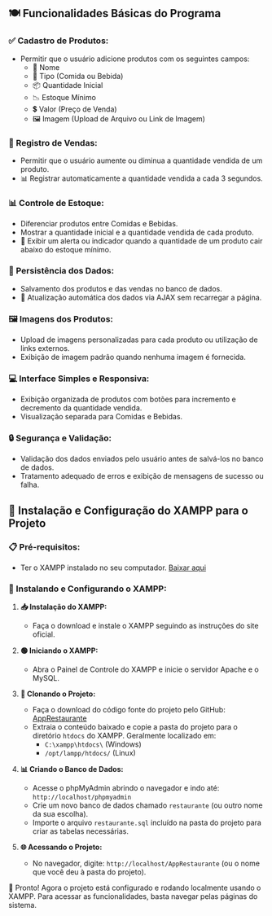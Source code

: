 ## 🍽️ Funcionalidades Básicas do Programa

### ✅ Cadastro de Produtos:
- Permitir que o usuário adicione produtos com os seguintes campos:
  - 📌 Nome
  - 📂 Tipo (Comida ou Bebida)
  - 📦 Quantidade Inicial
  - 📉 Estoque Mínimo
  - 💲 Valor (Preço de Venda)
  - 🖼️ Imagem (Upload de Arquivo ou Link de Imagem)

### 💸 Registro de Vendas:
- Permitir que o usuário aumente ou diminua a quantidade vendida de um produto.
- 📊 Registrar automaticamente a quantidade vendida a cada 3 segundos.

### 📊 Controle de Estoque:
- Diferenciar produtos entre Comidas e Bebidas.
- Mostrar a quantidade inicial e a quantidade vendida de cada produto.
- 🚨 Exibir um alerta ou indicador quando a quantidade de um produto cair abaixo do estoque mínimo.

### 💾 Persistência dos Dados:
- Salvamento dos produtos e das vendas no banco de dados.
- 🔄 Atualização automática dos dados via AJAX sem recarregar a página.

### 🖼️ Imagens dos Produtos:
- Upload de imagens personalizadas para cada produto ou utilização de links externos.
- Exibição de imagem padrão quando nenhuma imagem é fornecida.

### 💻 Interface Simples e Responsiva:
- Exibição organizada de produtos com botões para incremento e decremento da quantidade vendida.
- Visualização separada para Comidas e Bebidas.

### 🔒 Segurança e Validação:
- Validação dos dados enviados pelo usuário antes de salvá-los no banco de dados.
- Tratamento adequado de erros e exibição de mensagens de sucesso ou falha.

## 🚀 Instalação e Configuração do XAMPP para o Projeto

### 📋 Pré-requisitos:
- Ter o XAMPP instalado no seu computador. [Baixar aqui](https://www.apachefriends.org/pt_br/index.html)

### 📝 Instalando e Configurando o XAMPP:
1. **📥 Instalação do XAMPP:**
   - Faça o download e instale o XAMPP seguindo as instruções do site oficial.

2. **🟢 Iniciando o XAMPP:**
   - Abra o Painel de Controle do XAMPP e inicie o servidor Apache e o MySQL.

3. **📂 Clonando o Projeto:**
   - Faça o download do código fonte do projeto pelo GitHub: [AppRestaurante](https://github.com/Thiago-Pininga/AppRestaurante)
   - Extraia o conteúdo baixado e copie a pasta do projeto para o diretório `htdocs` do XAMPP. Geralmente localizado em:  
     - `C:\xampp\htdocs\` (Windows)  
     - `/opt/lampp/htdocs/` (Linux)

4. **📊 Criando o Banco de Dados:**
   - Acesse o phpMyAdmin abrindo o navegador e indo até: `http://localhost/phpmyadmin`
   - Crie um novo banco de dados chamado `restaurante` (ou outro nome da sua escolha).
   - Importe o arquivo `restaurante.sql` incluído na pasta do projeto para criar as tabelas necessárias.


5. **🌐 Acessando o Projeto:**
   - No navegador, digite: `http://localhost/AppRestaurante` (ou o nome que você deu à pasta do projeto).

🎉 Pronto! Agora o projeto está configurado e rodando localmente usando o XAMPP. Para acessar as funcionalidades, basta navegar pelas páginas do sistema.
